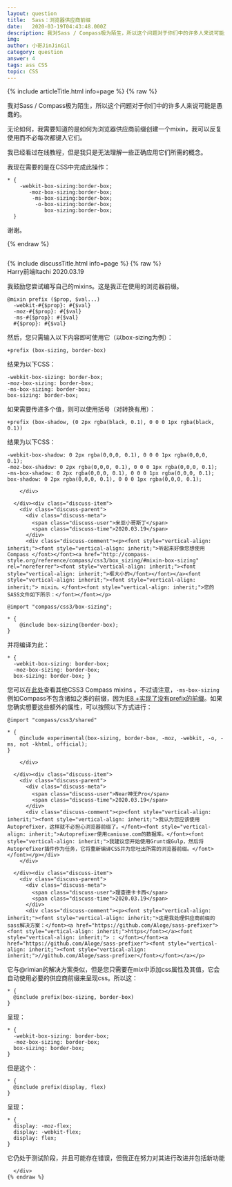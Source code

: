```yaml
---
layout: question
title:  Sass：浏览器供应商前缀
date:   2020-03-19T04:43:48.000Z
description: 我对Sass / Compass极为陌生，所以这个问题对于你们中的许多人来说可能是愚蠢的。无论如何，我需要知道的是如何为浏览器供应商前缀创建一个mix...
img: 
author: 小哥JinJinGil
category: question
answer: 4
tags: ass CSS
topic: CSS
---
```

<div class="article-root">
  <div class="article">
    {% include articleTitle.html info=page %}
    {% raw %}
    <div class="article-content"><p><font style="vertical-align: inherit;"><font style="vertical-align: inherit;">我对Sass / Compass极为陌生，所以这个问题对于你们中的许多人来说可能是愚蠢的。</font></font></p>

<p><font style="vertical-align: inherit;"><font style="vertical-align: inherit;">无论如何，我需要知道的是如何为浏览器供应商前缀创建一个mixin，我可以反复使用而不必每次都键入它们。</font></font></p>

<p><font style="vertical-align: inherit;"><font style="vertical-align: inherit;">我已经看过在线教程，但是我只是无法理解一些正确应用它们所需的概念。</font></font></p>

<p><font style="vertical-align: inherit;"><font style="vertical-align: inherit;">我现在需要的是在CSS中完成此操作：</font></font></p>

<pre><code>* { <font></font>
    -webkit-box-sizing:border-box;<font></font>
       -moz-box-sizing:border-box;          <font></font>
        -ms-box-sizing:border-box; <font></font>
         -o-box-sizing:border-box; <font></font>
            box-sizing:border-box; <font></font>
  }<font></font>
</code></pre>

<p><font style="vertical-align: inherit;"><font style="vertical-align: inherit;">谢谢。</font></font></p></div>
    {% endraw %}
  </div>
  <p style="height: 0;width:0;overflow: hidden;"> 第2384篇《Sass：浏览器供应商前缀》来自Winter(https://github.com/aiyld/aiyld.github.io)的站点</p>
  <div class="discuss-wrapper">
    {% include discussTitle.html info=page %}
    {% raw %}
    <div class="discuss-item">
        <div class="discuss-parent">
          <div class="discuss-meta">
            <span class="discuss-user">Harry前端Itachi</span>
            <span class="discuss-time">2020.03.19</span>
          </div>
          <div class="discuss-comment"><p><font style="vertical-align: inherit;"><font style="vertical-align: inherit;">我鼓励您尝试编写自己的mixins。</font><font style="vertical-align: inherit;">这是我正在使用的浏览器前缀。</font></font></p>

<pre><code>@mixin prefix ($prop, $val...)<font></font>
  -webkit-#{$prop}: #{$val}<font></font>
  -moz-#{$prop}: #{$val}<font></font>
  -ms-#{$prop}: #{$val}<font></font>
  #{$prop}: #{$val}<font></font>
</code></pre>

<p><font style="vertical-align: inherit;"><font style="vertical-align: inherit;">然后，您只需输入以下内容即可使用它（以box-sizing为例）：</font></font></p>

<pre><code>+prefix (box-sizing, border-box)
</code></pre>

<p><font style="vertical-align: inherit;"><font style="vertical-align: inherit;">结果为以下CSS：</font></font></p>

<pre><code>-webkit-box-sizing: border-box;<font></font>
-moz-box-sizing: border-box;<font></font>
-ms-box-sizing: border-box;<font></font>
box-sizing: border-box;<font></font>
</code></pre>

<p><font style="vertical-align: inherit;"><font style="vertical-align: inherit;">如果需要传递多个值，则可以使用括号（对转换有用）：</font></font></p>

<pre><code>+prefix (box-shadow, (0 2px rgba(black, 0.1), 0 0 0 1px rgba(black, 0.1))
</code></pre>

<p><font style="vertical-align: inherit;"><font style="vertical-align: inherit;">结果为以下CSS：</font></font></p>

<pre><code>-webkit-box-shadow: 0 2px rgba(0,0,0, 0.1), 0 0 0 1px rgba(0,0,0, 0.1);<font></font>
-moz-box-shadow: 0 2px rgba(0,0,0, 0.1), 0 0 0 1px rgba(0,0,0, 0.1);<font></font>
-ms-box-shadow: 0 2px rgba(0,0,0, 0.1), 0 0 0 1px rgba(0,0,0, 0.1);<font></font>
box-shadow: 0 2px rgba(0,0,0, 0.1), 0 0 0 1px rgba(0,0,0, 0.1);<font></font>
</code></pre></div>
        </div>
        
      </div><div class="discuss-item">
        <div class="discuss-parent">
          <div class="discuss-meta">
            <span class="discuss-user">米亚小哥斯丁</span>
            <span class="discuss-time">2020.03.19</span>
          </div>
          <div class="discuss-comment"><p><font style="vertical-align: inherit;"><font style="vertical-align: inherit;">听起来好像您想使用Compass </font></font><a href="http://compass-style.org/reference/compass/css3/box_sizing/#mixin-box-sizing" rel="noreferrer"><font style="vertical-align: inherit;"><font style="vertical-align: inherit;">框大小的</font></font></a><font style="vertical-align: inherit;"><font style="vertical-align: inherit;"> mixin。</font><font style="vertical-align: inherit;">您的SASS文件如下所示：</font></font></p>

<pre><code>@import "compass/css3/box-sizing";<font></font>
<font></font>
* {<font></font>
    @include box-sizing(border-box);<font></font>
}<font></font>
</code></pre>

<p><font style="vertical-align: inherit;"><font style="vertical-align: inherit;">并将编译为此：</font></font></p>

<pre><code>* {<font></font>
  -webkit-box-sizing: border-box;<font></font>
  -moz-box-sizing: border-box;<font></font>
  box-sizing: border-box; }<font></font>
</code></pre>

<p><font style="vertical-align: inherit;"><font style="vertical-align: inherit;">您可以在</font></font><a href="http://compass-style.org/reference/compass/css3/" rel="noreferrer"><font style="vertical-align: inherit;"><font style="vertical-align: inherit;">此处</font></font></a><font style="vertical-align: inherit;"><font style="vertical-align: inherit;">查看其他CSS3 Compass mixins </font><font style="vertical-align: inherit;">。</font><font style="vertical-align: inherit;">不过请注意，</font></font><code>-ms-box-sizing</code><font style="vertical-align: inherit;"><font style="vertical-align: inherit;">例如</font><font style="vertical-align: inherit;">Compass不包含诸如之类的前缀</font><font style="vertical-align: inherit;">，因为</font></font><a href="https://github.com/chriseppstein/compass/issues/627" rel="noreferrer"><font style="vertical-align: inherit;"><font style="vertical-align: inherit;">IE8 +实现了没有prefix的前缀</font></font></a><font style="vertical-align: inherit;"><font style="vertical-align: inherit;">。</font><font style="vertical-align: inherit;">如果您确实想要这些额外的属性，可以按照以下方式进行：</font></font></p>

<pre><code>@import "compass/css3/shared"<font></font>
<font></font>
* {<font></font>
    @include experimental(box-sizing, border-box, -moz, -webkit, -o, -ms, not -khtml, official);<font></font>
}<font></font>
</code></pre></div>
        </div>
        
      </div><div class="discuss-item">
        <div class="discuss-parent">
          <div class="discuss-meta">
            <span class="discuss-user">Near神无Pro</span>
            <span class="discuss-time">2020.03.19</span>
          </div>
          <div class="discuss-comment"><p><font style="vertical-align: inherit;"><font style="vertical-align: inherit;">我认为您应该使用Autoprefixer，这样就不必担心浏览器前缀了。</font><font style="vertical-align: inherit;">Autoprefixer使用caniuse.com的数据库。</font><font style="vertical-align: inherit;">我建议您开始使用Grunt或Gulp，然后将Autoprefixer插件作为任务，它将重新编译CSS并为您吐出所需的浏览器前缀。</font></font></p></div>
        </div>
        
      </div><div class="discuss-item">
        <div class="discuss-parent">
          <div class="discuss-meta">
            <span class="discuss-user">理查德卡卡西</span>
            <span class="discuss-time">2020.03.19</span>
          </div>
          <div class="discuss-comment"><p><font style="vertical-align: inherit;"><font style="vertical-align: inherit;">这是我处理供应商前缀的sass解决方案：</font><a href="https://github.com/Aloge/sass-prefixer"><font style="vertical-align: inherit;">https</font></a><font style="vertical-align: inherit;"> : </font></font><a href="https://github.com/Aloge/sass-prefixer"><font style="vertical-align: inherit;"><font style="vertical-align: inherit;">//github.com/Aloge/sass-prefixer</font></font></a></p>

<p><font style="vertical-align: inherit;"><font style="vertical-align: inherit;">它与@rimian的解决方案类似，但是您只需要在mix中添加css属性及其值，它会自动使用必要的供应商前缀来呈现css。</font><font style="vertical-align: inherit;">所以这：</font></font></p>

<pre><code>* {<font></font>
  @include prefix(box-sizing, border-box)<font></font>
}<font></font>
</code></pre>

<p><font style="vertical-align: inherit;"><font style="vertical-align: inherit;">呈现：</font></font></p>

<pre><code>* {<font></font>
  -webkit-box-sizing: border-box;<font></font>
  -moz-box-sizing: border-box;<font></font>
  box-sizing: border-box;<font></font>
}<font></font>
</code></pre>

<p><font style="vertical-align: inherit;"><font style="vertical-align: inherit;">但是这个：</font></font></p>

<pre><code>* {<font></font>
  @include prefix(display, flex)<font></font>
}<font></font>
</code></pre>

<p><font style="vertical-align: inherit;"><font style="vertical-align: inherit;">呈现：</font></font></p>

<pre><code>* {<font></font>
  display: -moz-flex;<font></font>
  display: -webkit-flex;<font></font>
  display: flex;<font></font>
}<font></font>
</code></pre>

<p><font style="vertical-align: inherit;"><font style="vertical-align: inherit;">它仍处于测试阶段，并且可能存在错误，但我正在努力对其进行改进并包括新功能</font></font></p></div>
        </div>
        
      </div>
    {% endraw %}
  </div>
<div>
